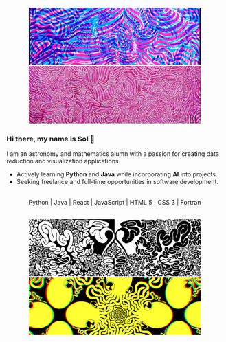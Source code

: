 
<div align="center">
  <p float="left">
    <img src="https://raw.githubusercontent.com/solroj0/solroj0/main/banners/bubblegum4.png" width="400" />
    <img src="https://raw.githubusercontent.com/solroj0/solroj0/main/banners/lollipop1.png" alt="Image 2" width="400" /> 
  </p>
</div>

### Hi there, my name is Sol 👋

I am an astronomy and mathematics alumn with a passion for creating data reduction and visualization applications.
- Actively learning **Python** and **Java** while incorporating **AI** into projects. 
- Seeking freelance and full-time opportunities in  software development.

<br>
<div align="center">
  <div>Python | Java | React | JavaScript | HTML 5 | CSS 3 | Fortran </div>
  <br>
  <p float="left">
    <img src="https://raw.githubusercontent.com/solroj0/solroj0/main/banners/noodles1.png" width="400" />
    <img src="https://raw.githubusercontent.com/solroj0/solroj0/main/banners/octoquad1.png" alt="Image 2" width="400" /> 
  </p>
</div>


